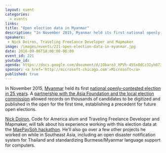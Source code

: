 ```yaml
---
layout: event
categories: 
  - events
links:
title: "Open election data in Myanmar"
description: "In November 2015, Myanmar held its first national openly-contested election in 25 years. A partnership with the Asia Foundation and the local election commission allowed records on thousands of candidates to be digitized and published in the open for the first time. Nick Doiron will talk about his experience working with this election data at the MaePaySoh hackathon."
speakers:
 - Nick Doiron, Traveling Freelance Developer and Mapmaker
image: /images/events/221-open-election-data-in-myanmar.jpg
date: 2016-09-06T18:00:00-06:00
event_id: 221
youtube_id: 
agenda: https://docs.google.com/document/d/1Obaro3_XPVh-45Sx8dCz3Iyh073VBowOeWpAkc4rziM/edit#
sponsor: <a href='http://microsoft-chicago.com'>Microsoft</a>
published: true
---
```


In November 2015, [Myanmar](https://en.wikipedia.org/wiki/Myanmar) held its first [national openly-contested election in 25 years](http://www.bbc.com/news/world-asia-33547036). A [partnership with the Asia Foundation and the local election commission](http://asiafoundation.org/2015/09/11/myanmar-technology-community-launch-maepaysoh-lets-vote-hack-challenge/) allowed records on thousands of candidates to be digitized and published in the open for the first time, establishing a precedent for future open elections.

[Nick Doiron](https://twitter.com/mapmeld), Code for America alum and Traveling Freelance Developer and Mapmaker, will talk about his experience working with this election data at the [MaePaySoh hackathon](http://www.maepaysoh.org/). He’ll also go over a few other projects he worked on while in Southeast Asia, including an open disaster notification system for Thailand and standardizing Burmese/Myanmar language support for computers.